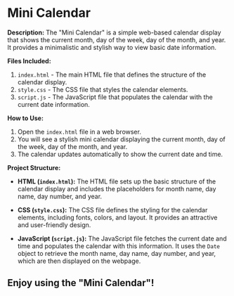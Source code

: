 # Mini Calendar

**Description:**
The "Mini Calendar" is a simple web-based calendar display that shows the current month, day of the week, day of the month, and year. It provides a minimalistic and stylish way to view basic date information.

**Files Included:**
1. `index.html` - The main HTML file that defines the structure of the calendar display.
2. `style.css` - The CSS file that styles the calendar elements.
3. `script.js` - The JavaScript file that populates the calendar with the current date information.

**How to Use:**
1. Open the `index.html` file in a web browser.
2. You will see a stylish mini calendar displaying the current month, day of the week, day of the month, and year.
3. The calendar updates automatically to show the current date and time.

**Project Structure:**

- **HTML (`index.html`):** The HTML file sets up the basic structure of the calendar display and includes the placeholders for month name, day name, day number, and year.

- **CSS (`style.css`):** The CSS file defines the styling for the calendar elements, including fonts, colors, and layout. It provides an attractive and user-friendly design.

- **JavaScript (`script.js`):** The JavaScript file fetches the current date and time and populates the calendar with this information. It uses the `Date` object to retrieve the month name, day name, day number, and year, which are then displayed on the webpage.


## Enjoy using the "Mini Calendar"!
